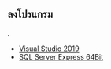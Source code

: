 ## ลงโปรแกรม
.
 - [Visual Studio 2019](https://docs.microsoft.com/th-th/visualstudio/releases/2019/release-notes)
 - [SQL Server Express 64Bit](https://drive.google.com/drive/folders/0B29kFD4C22ufZVdJX2ppS1Z3elk?resourcekey=0-67YXU95kXExM4gEITJaO5w&usp=sharing)
